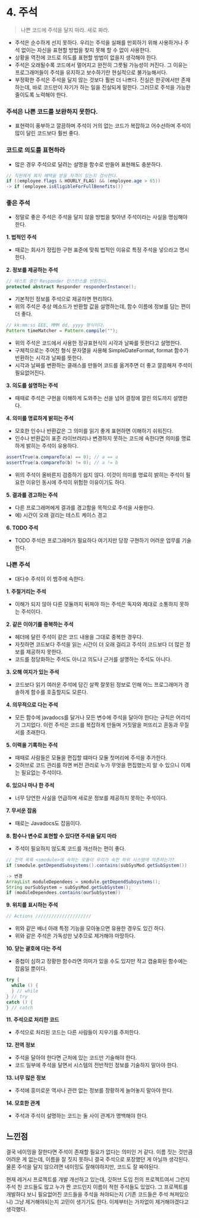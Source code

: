 # 4. 주석
> 나쁜 코드에 주석을 달지 마라. 새로 짜라.

- 주석은 순수하게 선지 못하다. 우리는 주석을 실패를 만회하기 위해 사용하거나 주석 없이는 자신을 표현할 방법을 찾지 못해 할 수 없이 사용한다.
- 상황을 역전에 코드로 의도를 표현할 방법이 없을지 생각해야 한다.
- 주석은 오래될수록 코드에서 멀어지고 완전히 그릇될 가능성이 커진다. 그 이유는 프로그래머들이 주석을 유지하고 보수하기란 현실적으로 불가능해서다.
- 부정확한 주석은 주석을 달지 않는 것보다 훨씬 더 나쁘다. 진실은 한곳에서만 존재하는데, 바로 코드만이 자기가 하는 일을 진실되게 말한다. 그러므로 주석을 가능한 줄이도록 노력해야 한다.

### 주석은 나쁜 코드를 보완하지 못한다.
- 표현력이 풍부하고 깔끔하며 주석이 거의 없는 코드가 복잡하고 어수선하며 주석이 많이 달린 코드보다 훨씬 좋다.

### 코드로 의도를 표현하라
- 많은 경우 주석으로 달려는 설명을 함수로 만들어 표현해도 충분하다.

```java
// 직원에게 복지 혜택을 받을 자격이 있는지 검사한다.
if ((employee.flags & HOURLY_FLAG) && (employee.age > 65))
-> if (employee.isEligibleForFullBenefits())
```

### 좋은 주석
- 정말로 좋은 주석은 주석을 달지 않을 방법을 찾아낸 주석이라는 사실을 명심해야 한다.

**1. 법적인 주석**
- 때로는 회사가 정립한 구현 표준에 맞춰 법적인 이유로 특정 주석을 넣으라고 명시한다.

**2. 정보를 제공하는 주석**
```java
// 테스트 중인 Responder 인스턴스를 반환한다. 
protected abstract Responder responderInstance();
```

- 기본적인 정보를 주석으로 제공하면 편리하다.
- 위의 주석은 추상 메소드가 반환할 값을 설명하는데, 함수 이름에 정보를 담는 편이 더 좋다.

```java
// kk:mm:ss EEE, MMM dd, yyyy 형식이다.
Pattern timeMatcher = Pattern.compile("");
```

- 위의 주석은 코드에서 사용한 정규표현식이 시각과 날짜를 뜻한다고 설명한다.
- 구체적으로는 주어진 형식 문자열을 사용해 SimpleDateFormat, format 함수가 반환하는 시각과 날짜를 뜻한다.
- 시각과 날짜를 변환하는 클래스를 만들어 코드를 옮겨주면 더 좋고 깔끔해져 주석이 필요없어진다.

**3. 의도를 설명하는 주석**

- 때때로 주석은 구현을 이해하게 도와주는 선을 넘어 결정에 깔린 의도까지 설명한다.

**4. 의미를 명료하게 밝히는 주석**

- 모호한 인수나 반환값은 그 의미를 읽기 좋게 표현하면 이해하기 쉬워진다.
- 인수나 반환값이 표준 라이브러리나 변경하지 못하는 코드에 속한다면 의미를 명료하게 밝히는 주석이 유용하다.

```java
assertTrue(a.compareTo(a) == 0); // a == a
assertTrue(a.compareTo(b) != 0); // a != b
```

- 위의 주석이 올바른지 검증하기 쉽지 않다. 이것이 의미를 명료히 밝히는 주석이 필요한 이유인 동시에 주석이 위험한 이유이기도 하다.

**5. 결과를 경고하는 주석**

- 다른 프로그래머에게 결과를 경고함을 목적으로 주석을 사용한다.
- 예) 시간이 오래 걸리는 테스트 케이스 경고

**6. TODO 주석**

- TODO 주석은 프로그래머가 필요하다 여기지만 당장 구현하기 어려운 업무를 기술한다.

### 나쁜 주석

- 대다수 주석이 이 범주에 속한다.

**1. 주절거리는 주석** 

- 이해가 되지 않아 다른 모듈까지 뒤져야 하는 주석은 독자와 제대로 소통하지 못하는 주석이다.

**2. 같은 이야기를 중복하는 주석** 

- 헤더에 달린 주석이 같은 코드 내용을 그대로 중복한 경우다.
- 자칫하면 코드보다 주석을 읽는 시간이 더 오래 걸리고 주석이 코드보다 더 많은 정보를 제공하지 못한다.
- 코드를 정당화하는 주석도 아니고 의도나 근거를 설명하는 주석도 아니다.

**3. 오해 여지가 있는 주석**

- 코드보다 읽기 여러운 주석에 담긴 살짝 잘못된 정보로 인해 어느 프로그래머가 경솔하게 함수를 호출할지도 모른다.

**4. 의무적으로 다는 주석**

- 모든 함수에 javadocs를 달거나 모든 변수에 주석을 달아야 한다는 규칙은 어리석기 그지없다. 이런 주석은 코드를 복잡하게 만들며 거짓말을 퍼뜨리고 혼동과 무질서를 초래한다.

**5. 이력을 기록하는 주석**

- 때때로 사람들은 모듈을 편집할 떄마다 모듈 첫머리에 주석을 추가한다.
- 깃허브로 코드 관리를 하면 버전 관리로 누가 무엇을 편집했는지 알 수 있으니 이제는 필요없는 주석이다.

**6. 있으나 마나 한 주석**

- 너무 당연한 사실을 언급하며 새로운 정보를 제공하지 못하는 주석이다.

**7. 무서운 잡음**

- 때로는 Javadocs도 잡음이다.

**8. 함수나 변수로 표현할 수 있다면 주석을 달지 마라**

- 주석이 필요하지 않도록 코드를 개선하는 편이 좋다.

```java
// 전역 목록 <smodule>에 속하는 모듈이 우리가 속한 하위 시스템에 의존하는가?
if (smodule.getDependSubsystems().contains(subSysMod.getSubSystem())

-> 변경
ArrayList moduleDependees = smodule.getDependSubsystems();
String ourSubSystem = subSysMod.getSubSystem();
if (moduleDependees.contains(ourSubSystem))
```

**9. 위치를 표시하는 주석**

```java
// Actions /////////////////////
```

- 위와 같은 배너 아래 특정 기능을 모아놓으면 유용한 경우도 있긴 하다.
- 위와 같은 주석은 가독성만 낮추므로 제거해야 마땅하다.

**10. 닫는 괄호에 다는 주석**

- 중첩이 심하고 장황한 함수라면 의미가 있을 수도 있지만 작고 캡술화된 함수에는 잡음일 뿐이다.

```java
try {
  while () {
  } // while
} // try
catch () {
} // catch
```

**11. 주석으로 처리한 코드**

- 주석으로 처리된 코드는 다른 사람들이 지우기를 주저한다.

**12. 전역 정보**

- 주석을 달아야 한다면 근처에 있는 코드만 기술해야 한다.
- 코드 일부에 주석을 달면서 시스템의 전반적인 정보를 기술하지 말아야 한다.

**13. 너무 많은 정보**

- 주석에 흥미로운 역사나 관련 없는 정보를 장황하게 늘어놓지 말아야 한다.

**14. 모호한 관계**

- 주석과 주석이 설명하는 코드는 둘 사이 관계가 명백해야 한다.

## 느낀점

결국 네이밍을 잘한다면 주석이 존재할 필요가 없다는 의미인 거 같다. 이름 짓는 것만큼 어려운 게 없는데, 이름을 잘 짓지 못하니 결국 주석으로 포장했던 게 아닐까 생각된다. 물론 주석을 달지 않으려면 네이밍도 잘해야하지만, 코드도 잘 짜야된다. 

현재 레거시 프로젝트를 개발 개선하고 있는데, 깃허브 도입 전의 프로젝트여서 그런지 주석 친 코드들도 많고 누가 짠 코드인지 이름이 적힌 주석들도 있었다. 그 프로젝트를 개발하다 보니 필요없어진 코드들을 주석을 쳐야되는지 (기존 코드들은 주석 쳐져있으니) 그냥 제거해야되는지 고민이 생기기도 한다. 이제부터는 가차없이 제거해야겠다고 생각했다.
